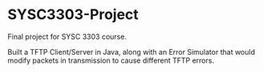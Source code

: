 # SYSC3303-Project
Final project for SYSC 3303 course. 

Built a TFTP Client/Server in Java, along with an Error Simulator that would modify packets in transmission to cause different TFTP errors.
